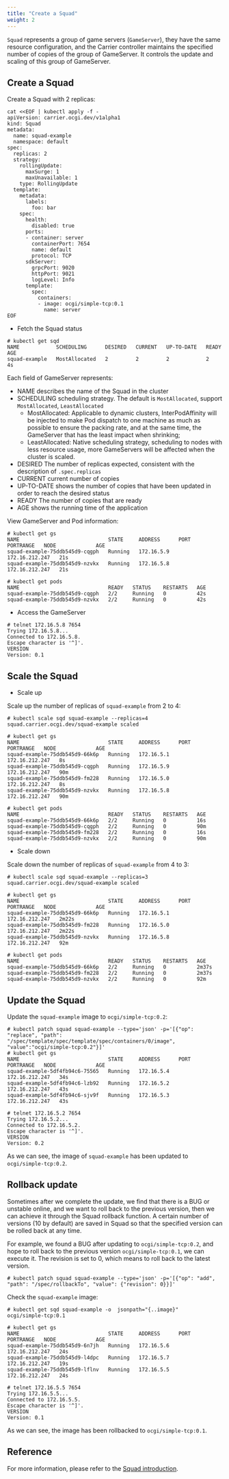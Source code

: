 ```yaml
---
title: "Create a Squad"
weight: 2
---
```


`Squad` represents a group of game servers (`GameServer`), they have the same resource configuration, 
and the Carrier controller maintains the specified number of copies of the group of GameServer. 
It controls the update and scaling of this group of GameServer.

## Create a Squad

Create a Squad with 2 replicas:

```shell script
cat <<EOF | kubectl apply -f -
apiVersion: carrier.ocgi.dev/v1alpha1
kind: Squad
metadata:
  name: squad-example
  namespace: default
spec:
  replicas: 2
  strategy:
    rollingUpdate:
      maxSurge: 1
      maxUnavailable: 1
    type: RollingUpdate
  template:
    metadata:
      labels:
        foo: bar
    spec:
      health:
        disabled: true
      ports:
      - container: server
        containerPort: 7654
        name: default
        protocol: TCP
      sdkServer:
        grpcPort: 9020
        httpPort: 9021
        logLevel: Info
      template:
        spec:
          containers:
          - image: ocgi/simple-tcp:0.1
            name: server
EOF
```

* Fetch the Squad status

```shell script
# kubectl get sqd
NAME            SCHEDULING      DESIRED   CURRENT   UP-TO-DATE   READY   AGE
squad-example   MostAllocated   2         2         2            2       4s
```
Each field of GameServer represents:
- NAME describes the name of the Squad in the cluster
- SCHEDULING scheduling strategy. The default is `MostAllocated`, support `MostAllocated`, `LeastAllocated`
   - MostAllocated: Applicable to dynamic clusters, InterPodAffinity will be injected to make Pod dispatch to one machine as much as possible to ensure the packing rate, and at the same time, the GameServer that has the least impact when shrinking;
   - LeastAllocated: Native scheduling strategy, scheduling to nodes with less resource usage, more GameServers will be affected when the cluster is scaled.
- DESIRED The number of replicas expected, consistent with the description of `.spec.replicas`
- CURRENT current number of copies
- UP-TO-DATE shows the number of copies that have been updated in order to reach the desired status
- READY The number of copies that are ready
- AGE shows the running time of the application

View GameServer and Pod information:
```shell script
# kubectl get gs
NAME                             STATE     ADDRESS      PORT   PORTRANGE   NODE             AGE
squad-example-75ddb545d9-cqgph   Running   172.16.5.9                      172.16.212.247   21s
squad-example-75ddb545d9-nzvkx   Running   172.16.5.8                      172.16.212.247   21s

# kubectl get pods
NAME                             READY   STATUS    RESTARTS   AGE
squad-example-75ddb545d9-cqgph   2/2     Running   0          42s
squad-example-75ddb545d9-nzvkx   2/2     Running   0          42s
```

* Access the GameServer

```shell script
# telnet 172.16.5.8 7654
Trying 172.16.5.8...
Connected to 172.16.5.8.
Escape character is '^]'.
VERSION
Version: 0.1
```

## Scale the Squad

* Scale up

Scale up the number of replicas of `squad-example` from 2 to 4:

```shell
# kubectl scale sqd squad-example --replicas=4
squad.carrier.ocgi.dev/squad-example scaled

# kubectl get gs
NAME                             STATE     ADDRESS      PORT   PORTRANGE   NODE             AGE
squad-example-75ddb545d9-66k6p   Running   172.16.5.1                      172.16.212.247   8s
squad-example-75ddb545d9-cqgph   Running   172.16.5.9                      172.16.212.247   90m
squad-example-75ddb545d9-fm228   Running   172.16.5.0                      172.16.212.247   8s
squad-example-75ddb545d9-nzvkx   Running   172.16.5.8                      172.16.212.247   90m

# kubectl get pods
NAME                             READY   STATUS    RESTARTS   AGE
squad-example-75ddb545d9-66k6p   2/2     Running   0          16s
squad-example-75ddb545d9-cqgph   2/2     Running   0          90m
squad-example-75ddb545d9-fm228   2/2     Running   0          16s
squad-example-75ddb545d9-nzvkx   2/2     Running   0          90m
```

* Scale down

Scale down the number of replicas of `squad-example` from 4 to 3:

```shell
# kubectl scale sqd squad-example --replicas=3
squad.carrier.ocgi.dev/squad-example scaled

# kubectl get gs  
NAME                             STATE     ADDRESS      PORT   PORTRANGE   NODE             AGE
squad-example-75ddb545d9-66k6p   Running   172.16.5.1                      172.16.212.247   2m22s
squad-example-75ddb545d9-fm228   Running   172.16.5.0                      172.16.212.247   2m22s
squad-example-75ddb545d9-nzvkx   Running   172.16.5.8                      172.16.212.247   92m

# kubectl get pods
NAME                             READY   STATUS    RESTARTS   AGE
squad-example-75ddb545d9-66k6p   2/2     Running   0          2m37s
squad-example-75ddb545d9-fm228   2/2     Running   0          2m37s
squad-example-75ddb545d9-nzvkx   2/2     Running   0          92m
```

## Update the Squad

Update the `squad-example` image to `ocgi/simple-tcp:0.2`:

```shell
# kubectl patch squad squad-example --type='json' -p='[{"op": "replace", "path": "/spec/template/spec/template/spec/containers/0/image", "value":"ocgi/simple-tcp:0.2"}]'
# kubectl get gs  
NAME                             STATE     ADDRESS      PORT   PORTRANGE   NODE             AGE
squad-example-5df4fb94c6-75565   Running   172.16.5.4                      172.16.212.247   34s
squad-example-5df4fb94c6-lzb92   Running   172.16.5.2                      172.16.212.247   43s
squad-example-5df4fb94c6-sjv9f   Running   172.16.5.3                      172.16.212.247   43s

# telnet 172.16.5.2 7654
Trying 172.16.5.2...
Connected to 172.16.5.2.
Escape character is '^]'.
VERSION
Version: 0.2
```

As we can see, the image of `squad-example` has been updated to `ocgi/simple-tcp:0.2`.

## Rollback update

Sometimes after we complete the update, we find that there is a BUG or unstable online, and we want to roll back to the previous version, then we can achieve it through the Squad rollback function. 
A certain number of versions (10 by default) are saved in Squad so that the specified version can be rolled back at any time.

For example, we found a BUG after updating to `ocgi/simple-tcp:0.2`, and hope to roll back to the previous version `ocgi/simple-tcp:0.1`, we can execute it.
The revision is set to 0, which means to roll back to the latest version.

```shell script
# kubectl patch squad squad-example --type='json' -p='[{"op": "add", "path": "/spec/rollbackTo", "value": {"revision": 0}}]'
```

Check the `squad-example` image:

```shell script
# kubectl get sqd squad-example -o  jsonpath="{..image}"
ocgi/simple-tcp:0.1

# kubectl get gs  
NAME                             STATE     ADDRESS      PORT   PORTRANGE   NODE             AGE
squad-example-75ddb545d9-6n7jh   Running   172.16.5.6                      172.16.212.247   24s
squad-example-75ddb545d9-l4dpc   Running   172.16.5.7                      172.16.212.247   19s
squad-example-75ddb545d9-lflnv   Running   172.16.5.5                      172.16.212.247   24s

# telnet 172.16.5.5 7654
Trying 172.16.5.5...
Connected to 172.16.5.5.
Escape character is '^]'.
VERSION
Version: 0.1
```

As we can see, the image has been rollbacked to `ocgi/simple-tcp:0.1`.

## Reference

For more information, please refer to the [Squad introduction](/en/docs/guides/squad_details).
